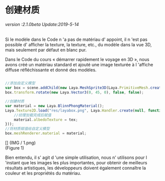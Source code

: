 # 创建材质

###### *version :2.1.0beta   Update:2019-5-14*

Si le modèle dans le Code n 'a pas de matériau d' appoint, il n 'est pas possible d' afficher la texture, la texture, etc., du modèle dans la vue 3D, mais seulement par défaut en blanc pur.

Dans le Code du cours « démarrer rapidement le voyage en 3D », nous avons créé un matériau standard et ajouté une image texturée à l 'affiche diffuse réfléchissante et donné des modèles.


```typescript

//添加自定义模型
var box = scene.addChild(new Laya.MeshSprite3D(Laya.PrimitiveMesh.createBox(1, 1, 1)));
box.transform.rotate(new Laya.Vector3(0, 45, 0), false, false);

//创建材质
var material = new Laya.BlinnPhongMaterial();
Laya.Texture2D.load("res/layabox.png", Laya.Handler.create(null, function(tex){
  	//纹理加载完成后赋值
	material.albedoTexture = tex;
}));
//将材质赋值给自定义模型
box.meshRenderer.material = material;
```


[] (IMG / 1.png) <br > (Figure 1)

Bien entendu, il s' agit d 'une simple utilisation, nous n' utilisons pour l 'instant que les images les plus importantes, pour obtenir de meilleurs résultats artistiques, les développeurs doivent également connaître la couleur et les propriétés du matériau.
